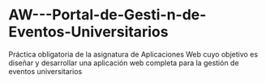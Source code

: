 # AW---Portal-de-Gesti-n-de-Eventos-Universitarios
Práctica obligatoria de la asignatura de Aplicaciones Web cuyo objetivo es diseñar y desarrollar una aplicación web completa para la gestión de eventos universitarios
